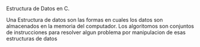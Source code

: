 Estructura de Datos en C.

Una Estructura de datos son las formas en cuales los datos son almacenados en la memoria del computador. Los algoritomos son conjuntos de instrucciones para resolver algun problema por manipulacion de esas estructuras de datos